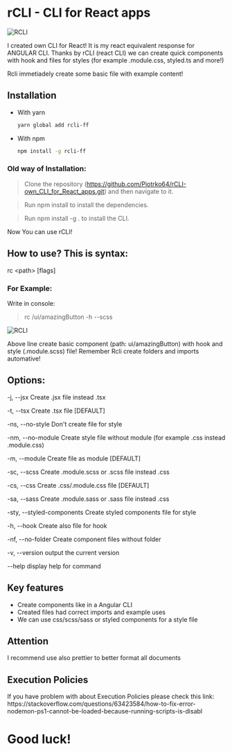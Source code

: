 # rCLI - CLI for React apps

<img src="https://github.com/Piotrko64/rCLI-own_CLI_for_React_apps/assets/77500425/a15eaa56-822f-4e0a-bea6-677d582e5744" title="RCLI" alt="RCLI"/>

<p> I created own CLI for React! It is my react equivalent response for ANGULAR CLI.
Thanks by rCLI (react CLI) we can create quick components with hook and files for styles (for example .module.css, styled.ts and more!)</p>

<p>Rcli immetiadely create some basic file with example content! </p>

## Installation

-   With yarn

    ```sh
    yarn global add rcli-ff
    ```

-   With npm

    ```sh
    npm install -g rcli-ff
    ```

### Old way of Installation:

> Clone the repository (https://github.com/Piotrko64/rCLI-own_CLI_for_React_apps.git) and then navigate to it.

> Run npm install to install the dependencies.

> Run npm install -g . to install the CLI.

Now You can use rCLI!

## How to use? This is syntax:

rc \<path\> [flags]

### For Example:

Write in console:
<br>

> rc /ui/amazingButton -h --scss

<p> <img src="https://github.com/Piotrko64/rCLI-own_CLI_for_React_apps/assets/77500425/fa252993-61c1-4962-97c1-3581332d6829" title="RCLI" alt="RCLI"/></p>

Above line create basic component (path: ui/amazingButton) with hook and style (.module.scss) file! Remember Rcli create folders and imports automative!

## Options:

-j, --jsx Create .jsx file instead .tsx

-t, --tsx Create .tsx file [DEFAULT]

-ns, --no-style Don't create file for style

-nm, --no-module Create style file without module (for example .css instead .module.css)

-m, --module Create file as module [DEFAULT]

-sc, --scss Create .module.scss or .scss file instead .css

-cs, --css Create .css/.module.css file [DEFAULT]

-sa, --sass Create .module.sass or .sass file instead .css

-sty, --styled-components Create styled components file for style

-h, --hook Create also file for hook

-nf, --no-folder Create component files without folder

-v, --version output the current version

--help display help for command

## Key features

-   Create components like in a Angular CLI
-   Created files had correct imports and example uses
-   We can use css/scss/sass or styled components for a style file

## Attention

I recommend use also prettier to better format all documents

## Execution Policies

<p> If you have problem with about Execution Policies please check this link:
https://stackoverflow.com/questions/63423584/how-to-fix-error-nodemon-ps1-cannot-be-loaded-because-running-scripts-is-disabl
</p>

# Good luck!
